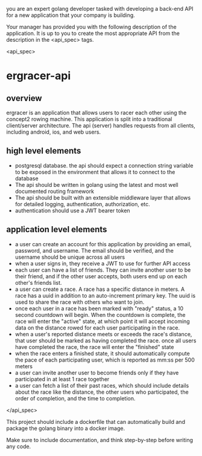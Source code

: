 you are an expert golang developer tasked with developing a back-end API for a new application that your company is building.

Your manager has provided you with the following description of the application. It is up to you to create the most appropriate API from the description in the <api_spec> tags.

<api_spec>

# ergracer-api

## overview

ergracer is an application that allows users to racer each other using the concept2 rowing machine. This application is split into a traditional client/server architecture. The api (server) handles requests from all clients, including android, ios, and web users.

## high level elements

- postgresql database. the api should expect a connection string variable to be exposed in the environment that allows it to connect to the database
- The api should be written in golang using the latest and most well documented routing framework
- The api should be built with an extensible middleware layer that allows for detailed logging, authentication, authorization, etc.
- authentication should use a JWT bearer token

## application level elements

- a user can create an account for this application by providing an email, password, and username. The email should be verified, and the username should be unique across all users
- when a user signs in, they receive a JWT to use for further API access
- each user can have a list of friends. They can invite another user to be their friend, and if the other user accepts, both users end up on each other's friends list.
- a user can create a race. A race has a specific distance in meters. A race has a uuid in addition to an auto-increment primary key. The uuid is used to share the race with others who want to join.
- once each user in a race has been marked with "ready" status, a 10 second countdown will begin. When the countdown is complete, the race will enter the "active" state, at which point it will accept incoming data on the distance rowed for each user participating in the race.
- when a user's reported distance meets or exceeds the race's distance, that user should be marked as having completed the race. once all users have completed the race, the race will enter the "finished" state
- when the race enters a finished state, it should automatically compute the pace of each participating user, which is reported as mm:ss per 500 meters
- a user can invite another user to become friends only if they have participated in at least 1 race together
- a user can fetch a list of their past races, which should include details about the race like the distance, the other users who participated, the order of completion, and the time to completion.

</api_spec>

This project should include a dockerfile that can automatically build and package the golang binary into a docker image.

Make sure to include documentation, and think step-by-step before writing any code.
